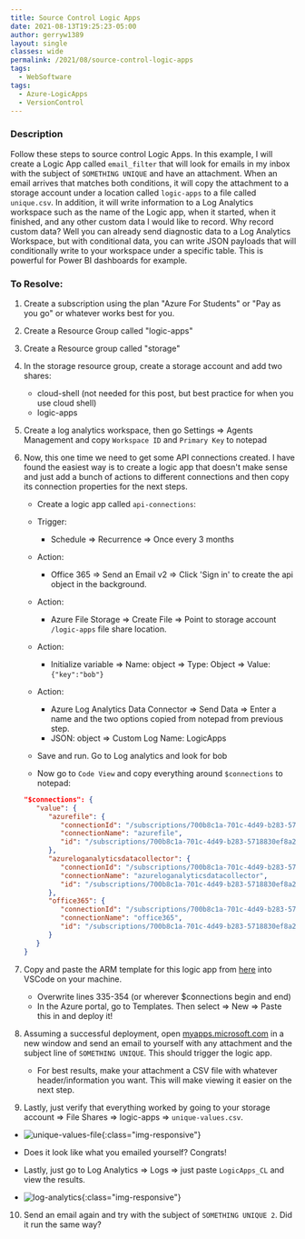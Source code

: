 ```yaml
---
title: Source Control Logic Apps
date: 2021-08-13T19:25:23-05:00
author: gerryw1389
layout: single
classes: wide
permalink: /2021/08/source-control-logic-apps
tags:
  - WebSoftware
tags:
  - Azure-LogicApps
  - VersionControl
---
```

<!--more-->

### Description

Follow these steps to source control Logic Apps. In this example, I will create a Logic App called `email_filter` that will look for emails in my inbox with the subject of `SOMETHING UNIQUE` and have an attachment. When an email arrives that matches both conditions, it will copy the attachment to a storage account under a location called `logic-apps` to a file called `unique.csv`. In addition, it will write information to a Log Analytics workspace such as the name of the Logic app, when it started, when it finished, and any other custom data I would like to record. Why record custom data? Well you can already send diagnostic data to a Log Analytics Workspace, but with conditional data, you can write JSON payloads that will conditionally write to your workspace under a specific table. This is powerful for Power BI dashboards for example.

### To Resolve:

1. Create a subscription using the plan "Azure For Students" or "Pay as you go" or whatever works best for you.

2. Create a Resource Group called "logic-apps"

3. Create a Resource group called "storage"

4. In the storage resource group, create a storage account and add two shares:
	- cloud-shell (not needed for this post, but best practice for when you use cloud shell)
	- logic-apps

5. Create a log analytics workspace, then go Settings => Agents Management and copy `Workspace ID` and `Primary Key` to notepad

6. Now, this one time we need to get some API connections created. I have found the easiest way is to create a logic app that doesn't make sense and just add a bunch of actions to different connections and then copy its connection properties for the next steps. 

   - Create a logic app called `api-connections`:

	- Trigger: 
		- Schedule => Recurrence => Once every 3 months
	- Action: 
		- Office 365 => Send an Email v2 => Click 'Sign in' to create the api object in the background.
	- Action: 
		- Azure File Storage => Create File => Point to storage account `/logic-apps` file share location.
	- Action: 
		- Initialize variable => Name: object => Type: Object => Value: `{"key":"bob"}`
	- Action: 
		- Azure Log Analytics Data Connector => Send Data => Enter a name and the two options copied from notepad from previous step.
		- JSON: object => Custom Log Name: LogicApps
		
   - Save and run. Go to Log analytics and look for bob

   - Now go to `Code View` and copy everything around `$connections` to notepad:

   ```json
   "$connections": {
      "value": {
         "azurefile": {
            "connectionId": "/subscriptions/700b8c1a-701c-4d49-b283-5718830ef8a2/resourceGroups/logic-apps/providers/Microsoft.Web/connections/azurefile",
            "connectionName": "azurefile",
            "id": "/subscriptions/700b8c1a-701c-4d49-b283-5718830ef8a2/providers/Microsoft.Web/locations/southcentralus/managedApis/azurefile"
         },
         "azureloganalyticsdatacollector": {
            "connectionId": "/subscriptions/700b8c1a-701c-4d49-b283-5718830ef8a2/resourceGroups/logic-apps/providers/Microsoft.Web/connections/azureloganalyticsdatacollector",
            "connectionName": "azureloganalyticsdatacollector",
            "id": "/subscriptions/700b8c1a-701c-4d49-b283-5718830ef8a2/providers/Microsoft.Web/locations/southcentralus/managedApis/azureloganalyticsdatacollector"
         },
         "office365": {
            "connectionId": "/subscriptions/700b8c1a-701c-4d49-b283-5718830ef8a2/resourceGroups/logic-apps/providers/Microsoft.Web/connections/office365",
            "connectionName": "office365",
            "id": "/subscriptions/700b8c1a-701c-4d49-b283-5718830ef8a2/providers/Microsoft.Web/locations/southcentralus/managedApis/office365"
         }
      }
   }
   ```

7. Copy and paste the ARM template for this logic app from [here](https://github.com/gerryw1389/terraform-examples/blob/main/2021-10-07-terra-deploy-la/email-filter-1/email_filter.json) into VSCode on your machine.
   - Overwrite lines 335-354 (or wherever $connections begin and end)
   - In the Azure portal, go to Templates. Then select => New => Paste this in and deploy it!

8. Assuming a successful deployment, open [myapps.microsoft.com](https://myapps.microsoft.com) in a new window and send an email to yourself with any attachment and the subject line of `SOMETHING UNIQUE`. This should trigger the logic app.

   - For best results, make your attachment a CSV file with whatever header/information you want. This will make viewing it easier on the next step.

9.  Lastly, just verify that everything worked by going to your storage account => File Shares => logic-apps => `unique-values.csv`. 
   
   - ![unique-values-file](https://automationadmin.com/assets/images/uploads/2021/10/unique-values-file.jpg){:class="img-responsive"}
   
   - Does it look like what you emailed yourself? Congrats! 

   - Lastly, just go to Log Analytics => Logs => just paste `LogicApps_CL` and view the results. 

   - ![log-analytics](https://automationadmin.com/assets/images/uploads/2021/10/log-analytics.jpg){:class="img-responsive"}

10. Send an email again and try with the subject of `SOMETHING UNIQUE 2`. Did it run the same way?
